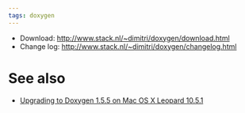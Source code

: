 ```yaml
---
tags: doxygen
---
```


-   Download: <http://www.stack.nl/~dimitri/doxygen/download.html>
-   Change log: <http://www.stack.nl/~dimitri/doxygen/changelog.html>

# See also

-   [Upgrading to Doxygen 1.5.5 on Mac OS X Leopard 10.5.1](/wiki/Upgrading_to_Doxygen_1.5.5_on_Mac_OS_X_Leopard_10.5.1)

